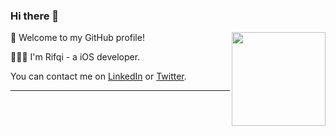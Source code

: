 ### Hi there 👋

<img src="https://cdn.jsdelivr.net/gh/sy-records/staticfile@master/images/202007/huaji.gif" align="right" height="150">

🎉 Welcome to my GitHub profile!

👨🏻‍💻 I'm Rifqi - a iOS developer.

You can contact me on [LinkedIn](linkedind.com/rifqi-fadh) or [Twitter](https://twitter.com/rifqifadh).


---
